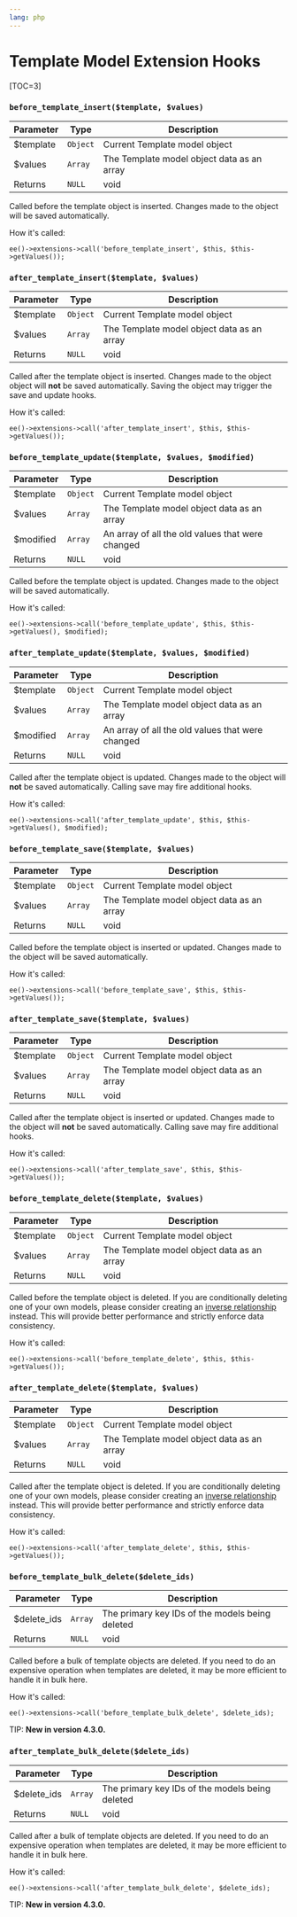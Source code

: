 ```yaml
---
lang: php
---
```


<!--
    This source file is part of the open source project
    ExpressionEngine User Guide (https://github.com/ExpressionEngine/ExpressionEngine-User-Guide)

    @link      https://expressionengine.com/
    @copyright Copyright (c) 2003-2020, Packet Tide, LLC (https://www.packettide.com)
    @license   https://expressionengine.com/license Licensed under Apache License, Version 2.0
-->

# Template Model Extension Hooks

[TOC=3]

### `before_template_insert($template, $values)`

| Parameter  | Type     | Description                                |
| ---------- | -------- | ------------------------------------------ |
| \$template | `Object` | Current Template model object              |
| \$values   | `Array`  | The Template model object data as an array |
| Returns    | `NULL`   | void                                       |

Called before the template object is inserted. Changes made to the object will be saved automatically.

How it's called:

    ee()->extensions->call('before_template_insert', $this, $this->getValues());

### `after_template_insert($template, $values)`

| Parameter  | Type     | Description                                |
| ---------- | -------- | ------------------------------------------ |
| \$template | `Object` | Current Template model object              |
| \$values   | `Array`  | The Template model object data as an array |
| Returns    | `NULL`   | void                                       |

Called after the template object is inserted. Changes made to the object object will **not** be saved automatically. Saving the object may trigger the save and update hooks.

How it's called:

    ee()->extensions->call('after_template_insert', $this, $this->getValues());

### `before_template_update($template, $values, $modified)`

| Parameter  | Type     | Description                                      |
| ---------- | -------- | ------------------------------------------------ |
| \$template | `Object` | Current Template model object                    |
| \$values   | `Array`  | The Template model object data as an array       |
| \$modified | `Array`  | An array of all the old values that were changed |
| Returns    | `NULL`   | void                                             |

Called before the template object is updated. Changes made to the object will be saved automatically.

How it's called:

    ee()->extensions->call('before_template_update', $this, $this->getValues(), $modified);

### `after_template_update($template, $values, $modified)`

| Parameter  | Type     | Description                                      |
| ---------- | -------- | ------------------------------------------------ |
| \$template | `Object` | Current Template model object                    |
| \$values   | `Array`  | The Template model object data as an array       |
| \$modified | `Array`  | An array of all the old values that were changed |
| Returns    | `NULL`   | void                                             |

Called after the template object is updated. Changes made to the object will **not** be saved automatically. Calling save may fire additional hooks.

How it's called:

    ee()->extensions->call('after_template_update', $this, $this->getValues(), $modified);

### `before_template_save($template, $values)`

| Parameter  | Type     | Description                                |
| ---------- | -------- | ------------------------------------------ |
| \$template | `Object` | Current Template model object              |
| \$values   | `Array`  | The Template model object data as an array |
| Returns    | `NULL`   | void                                       |

Called before the template object is inserted or updated. Changes made to the object will be saved automatically.

How it's called:

    ee()->extensions->call('before_template_save', $this, $this->getValues());

### `after_template_save($template, $values)`

| Parameter  | Type     | Description                                |
| ---------- | -------- | ------------------------------------------ |
| \$template | `Object` | Current Template model object              |
| \$values   | `Array`  | The Template model object data as an array |
| Returns    | `NULL`   | void                                       |

Called after the template object is inserted or updated. Changes made to the object will **not** be saved automatically. Calling save may fire additional hooks.

How it's called:

    ee()->extensions->call('after_template_save', $this, $this->getValues());

### `before_template_delete($template, $values)`

| Parameter  | Type     | Description                                |
| ---------- | -------- | ------------------------------------------ |
| \$template | `Object` | Current Template model object              |
| \$values   | `Array`  | The Template model object data as an array |
| Returns    | `NULL`   | void                                       |

Called before the template object is deleted. If you are conditionally deleting one of your own models, please consider creating an [inverse relationship](development/services/model/relating-models.md#inverse-relationships) instead. This will provide better performance and strictly enforce data consistency.

How it's called:

    ee()->extensions->call('before_template_delete', $this, $this->getValues());

### `after_template_delete($template, $values)`

| Parameter  | Type     | Description                                |
| ---------- | -------- | ------------------------------------------ |
| \$template | `Object` | Current Template model object              |
| \$values   | `Array`  | The Template model object data as an array |
| Returns    | `NULL`   | void                                       |

Called after the template object is deleted. If you are conditionally deleting one of your own models, please consider creating an [inverse relationship](development/services/model/relating-models.md#inverse-relationships) instead. This will provide better performance and strictly enforce data consistency.

How it's called:

    ee()->extensions->call('after_template_delete', $this, $this->getValues());

### `before_template_bulk_delete($delete_ids)`

| Parameter    | Type    | Description                                     |
| ------------ | ------- | ----------------------------------------------- |
| \$delete_ids | `Array` | The primary key IDs of the models being deleted |
| Returns      | `NULL`  | void                                            |

Called before a bulk of template objects are deleted. If you need to do an expensive operation when templates are deleted, it may be more efficient to handle it in bulk here.

How it's called:

    ee()->extensions->call('before_template_bulk_delete', $delete_ids);

TIP: **New in version 4.3.0.**

### `after_template_bulk_delete($delete_ids)`

| Parameter    | Type    | Description                                     |
| ------------ | ------- | ----------------------------------------------- |
| \$delete_ids | `Array` | The primary key IDs of the models being deleted |
| Returns      | `NULL`  | void                                            |

Called after a bulk of template objects are deleted. If you need to do an expensive operation when templates are deleted, it may be more efficient to handle it in bulk here.

How it's called:

    ee()->extensions->call('after_template_bulk_delete', $delete_ids);

TIP: **New in version 4.3.0.**
